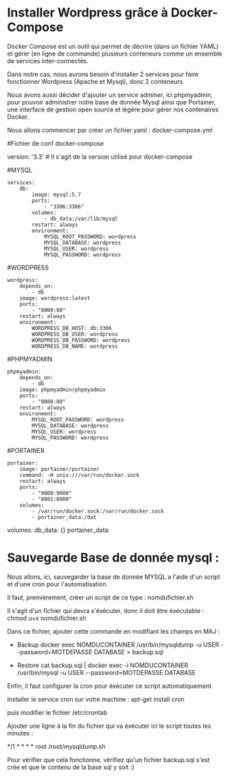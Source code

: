 # Installer Wordpress grâce à Docker-Compose

Docker Compose est un outil qui permet de décrire (dans un fichier YAML) et gérer (en ligne de commande) plusieurs conteneurs comme un ensemble de services inter-connectés.

Dans notre cas, nous aurons besoin d'installer 2 services pour faire fonctionner Wordpress (Apache et Mysql), donc 2 conteneurs.

Nous avons aussi décider d'ajouter un service adminer, ici phpmyadmin, pour pouvoir administrer notre base de donnée Mysql
ainsi que Portainer, une interface de gestion open source et légère pour gérer nos contenaires Docker. 

Nous allons commencer par créer un fichier yaml : docker-compose.yml

#Fichier de conf docker-compose

version: '3.3'  # Il s'agit de la version utilisé pour docker-compose

#MYSQL

    services:
        db:
            image: mysql:5.7
            ports:
                - "3306:3306"
            volumes:
                - db_data:/var/lib/mysql
            restart: always
            environment:
                MYSQL_ROOT_PASSWORD: wordpress
                MYSQL_DATABASE: wordpress
                MYSQL_USER: wordpress
                MYSQL_PASSWORD: wordpress
            
 #WORDPRESS
            
    wordpress:
        depends_on:
            - db
        image: wordpress:latest
        ports:
            - "8000:80"
        restart: always
        environment:
            WORDPRESS_DB_HOST: db:3306
            WORDPRESS_DB_USER: wordpress
            WORDPRESS_DB_PASSWORD: wordpress
            WORDPRESS_DB_NAME: wordpress
            
 #PHPMYADMIN
        
    phpmyadmin:
        depends_on:
            - db
        image: phpmyadmin/phpmyadmin
        ports:
            - "8080:80"
        restart: always
        environment:
            MYSQL_ROOT_PASSWORD: wordpress
            MYSQL_DATABASE: wordpress
            MYSQL_USER: wordpress
            MYSQL_PASSWORD: wordpress
            
#PORTAINER

    portainer:
        image: portainer/portainer
        command: -H unix:///var/run/docker.sock
        restart: always
        ports:
            - "9000:9000"
            - "8081:8000"
        volumes:
            - /var/run/docker.sock:/var/run/docker.sock
            - portainer_data:/dat

volumes:
    db_data: {}
    portainer_data:
    

# Sauvegarde Base de donnée mysql :

Nous allons, ici, sauvegarder la base de donnée MYSQL a l'aide d'un script et d'une cron pour l'automatisation.

Il faut, premièrement, créer un script de ce type : nomdufichier.sh

Il s'agit d'un fichier qui devra s'éxécuter, donc il doit être éxécutable : chmod u+x nomdufichier.sh

Dans ce fichier, ajouter cette commande en modifiant les champs en MAJ : 

- Backup
docker exec NOMDUCONTAINER /usr/bin/mysqldump -u USER --password=MOTDEPASSE DATABASE > backup.sql

- Restore
cat backup.sql | docker exec -i NOMDUCONTAINER /usr/bin/mysql -u USER --password=MOTDEPASSE DATABASE

Enfin, il faut configurer la cron pour éxécuter ce script automatiquement

Installer le service cron sur votre machine : apt-get install cron

puis modifier le fichier /etc/crontab

Ajouter une ligne à la fin du fichier qui va éxécuter ici le script toutes les minutes : 

*/1 * * * * root /root/mysqldump.sh

Pour vérifier que cela fonctionne, vérifiez qu'un fichier backup.sql s'est crée et que le contenu de la base sql y soit :)

